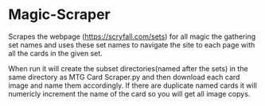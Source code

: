 # Magic-Scraper
Scrapes the webpage (https://scryfall.com/sets) for all magic the gathering set names and uses these set names to navigate the site to each page with all the cards in the given set.


When run it will create the subset directories(named after the sets) in the same directory as MTG Card Scraper.py and then download each card image and name them accordingly. If there are duplicate named cards it will numericly increment the name of the card so you will get all image copys.
